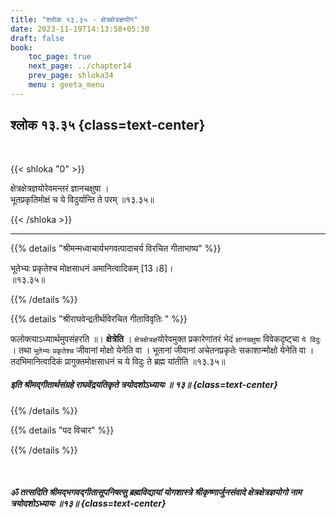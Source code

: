 ```yaml
---
title: "श्लोक १३.३५ - क्षेत्रक्षेत्रज्ञयोग"
date: 2023-11-19T14:13:58+05:30
draft: false
book:
    toc_page: true
    next_page: ../chapter14
    prev_page: shloka34
    menu : geeta_menu
---
```




## श्लोक १३.३५ {class=text-center}

<br/>

{{< shloka  "0"  >}}

क्षेत्रक्षेत्रज्ञयोरेवमन्तरं ज्ञानचक्षुषा ।  
भूतप्रकृतिमोक्षं च ये विदुर्यान्ति ते परम् ॥१३.३५॥

{{< /shloka >}}

---


{{% details "श्रीमन्मध्वाचार्यभगवत्पादाचर्य विरचित  गीताभाष्य" %}}

भूतेभ्यः प्रकृतेश्च मोक्षसाधनं अमानित्वादिकम् [13।8]।  
॥१३.३५॥

{{% /details %}}



{{% details "श्रीराघवेन्द्रतीर्थविरचित गीताविवृतिः " %}}

फलोक्त्याऽध्याार्थमुपसंहरति ॥। **क्षेत्रेति** । 
`क्षेत्रक्षेत्रज्ञ`योरेवमुक्त प्रकारेणांतरं भेदं 
`ज्ञानचक्षुषा` विवेकदृष्ट्चा `ये विदुः` । तथा `भूतेभ्यः`
`प्रकृतेश्च` जीवानां मोक्षो येनेति वा । 
भूतानां जीवानां अचेतनप्रकृतेः
सकाशान्मोक्षो येनेति वा । तदभिमानित्वादिकं 
प्रागुक्तमोक्षसाधनं च ये 
विदुः ते ब्रह्म यांतीति ॥१३.३५॥

#####  इति श्रीमद्गीतार्थसंग्रहे राघवेंद्रयतिकृते त्रयोदशोऽध्यायः ॥ १३॥ {class=text-center}

{{% /details %}}



{{% details "पद विचार" %}}


{{% /details %}}

<br/>

##### ॐ तत्सदिति श्रीमद्भगवद्गीतासूपनिषत्सु ब्रह्मविद्यायां योगशास्त्रे श्रीकृष्णार्जुनसंवादे  क्षेत्रक्षेत्रज्ञयोगो नाम त्रयोदशोऽध्यायः ॥१३॥  {class=text-center}